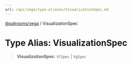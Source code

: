 ```yaml
---
url: /api/vega/type-aliases/VisualizationSpec.md
---
```

[@sqlrooms/vega](../index.md) / VisualizationSpec

# Type Alias: VisualizationSpec

> **VisualizationSpec**: `VlSpec` | `VgSpec`
